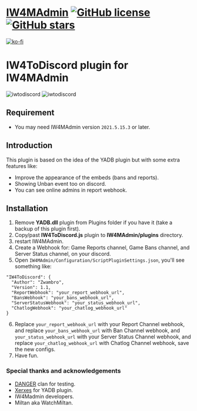 # [IW4MAdmin](https://github.com/RaidMax/IW4M-Admin) [![GitHub license](https://img.shields.io/github/license/RaidMax/IW4M-Admin)](https://github.com/Zwambro/iw4madmin-plugin-iw4todiscord/blob/master/LICENSE) [![GitHub stars](https://img.shields.io/github/stars/RaidMax/IW4M-Admin)](https://github.com/RaidMax/IW4M-Admin/stargazers)  
[![ko-fi](https://www.ko-fi.com/img/githubbutton_sm.svg)](https://ko-fi.com/J3J821KUJ)

# IW4ToDiscord plugin for IW4MAdmin
![iwtodiscord](https://i.ibb.co/f9FfXYD/Hnet-com-image-1.jpg) ![iwtodiscord](https://i.ibb.co/0Q6PNxD/Hnet-com-image.jpg)

## Requirement
- You may need IW4MAdmin version `2021.5.15.3` or later.

## Introduction
This plugin is based on the idea of the YADB plugin but with some extra features like:
- Improve the appearance of the embeds (bans and reports).
- Showing Unban event too on discord.
- You can see online admins in report webhook.

## Installation
1. Remove **YADB.dll** plugin from Plugins folder if you have it (take a backup of this plugin first).
2. Copy/past **IW4ToDiscord.js** plugin to __IW4MAdmin/plugins__ directory.
3. restart IW4MAdmin.
4. Create a Webhook for: Game Reports channel, Game Bans channel, and Server Status channel, on your discord.
5. Open `IW4MAdmin/Configuration/ScriptPluginSettings.json`, you'll see something like:
  ```
  "IW4ToDiscord": {
    "Author": "Zwambro",
    "Version": 1.1,
    "ReportWebhook": "your_report_webhook_url",
    "BansWebhook": "your_bans_webhook_url",
    "ServerStatusWebhook": "your_status_webhook_url",
    "ChatlogWebhook": "your_chatlog_webhook_url"
  }
  ```
6. Replace `your_report_webhook_url` with your Report Channel webhook, and replace `your_bans_webhook_url` with Ban Channel webhook, and `your_status_webhook_url` with your Server Status Channel webhook, and replace `your_chatlog_webhook_url` with Chatlog Channel webhook, save the new configs.
7. Have fun.

### Special thanks and acknowledgements
- [DANGER](https://discord.gg/NJx9Khb) clan for testing.
- [Xerxes](https://github.com/xerxes-at) for YADB plugin.
- IW4Madmin developers.
- Miltan aka WatchMiltan.
